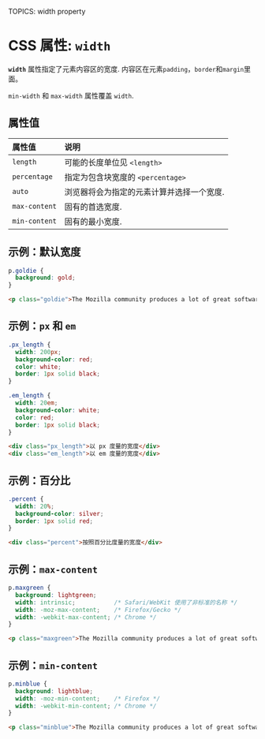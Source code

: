 TOPICS: width property

# CSS 属性: `width`

**`width`** 属性指定了元素内容区的宽度. 内容区在元素`padding`，`border`和`margin`里面。

`min-width` 和 `max-width` 属性覆盖 `width`.

## 属性值

| 属性值 | 说明 |
| :--- | :--- |
| `length` | 可能的长度单位见 `<length>` |
| `percentage` | 指定为包含块宽度的 `<percentage>` |
| `auto` | 浏览器将会为指定的元素计算并选择一个宽度. |
| `max-content` | 固有的首选宽度. |
| `min-content` | 固有的最小宽度. |

## 示例：默认宽度

```css
p.goldie {
  background: gold;
}
```

```html
<p class="goldie">The Mozilla community produces a lot of great software.</p>
```

## 示例：`px` 和 `em`

```css
.px_length {
  width: 200px;
  background-color: red;
  color: white;
  border: 1px solid black;
}

.em_length {
  width: 20em;
  background-color: white;
  color: red;
  border: 1px solid black;
}
```

```html
<div class="px_length">以 px 度量的宽度</div>
<div class="em_length">以 em 度量的宽度</div>
```

## 示例：百分比

```css
.percent {
  width: 20%;
  background-color: silver;
  border: 1px solid red;
}
```

```html
<div class="percent">按照百分比度量的宽度</div>
```

## 示例：`max-content`

```css
p.maxgreen {
  background: lightgreen;
  width: intrinsic;           /* Safari/WebKit 使用了非标准的名称 */
  width: -moz-max-content;    /* Firefox/Gecko */
  width: -webkit-max-content; /* Chrome */
}
```

```html
<p class="maxgreen">The Mozilla community produces a lot of great software.</p>
```

## 示例：`min-content`

```css
p.minblue {
  background: lightblue;
  width: -moz-min-content;    /* Firefox */
  width: -webkit-min-content; /* Chrome */
}
```

```html
<p class="minblue">The Mozilla community produces a lot of great software.</p>
```
